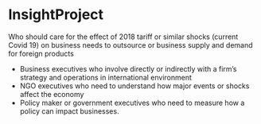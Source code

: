 # InsightProject

Who should care for the effect of 2018 tariff or similar shocks (current Covid 19) on business needs to outsource or business supply and demand for foreign products
* Business executives who involve directly or indirectly with a firm’s strategy and operations in international environment
* NGO executives who need to understand how major events or shocks affect the economy
* Policy maker or government executives who need to measure how a policy can impact businesses.
